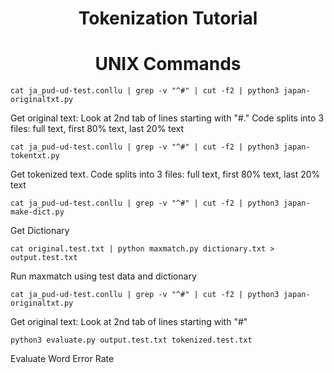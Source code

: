 <h1 align="center">Tokenization Tutorial</h1>

<p align="center">
  <h1 align="center">
    UNIX Commands
  </h1>
  <p><code>cat ja_pud-ud-test.conllu | grep -v "^#" | cut -f2 | python3 japan-originaltxt.py</code></p>
  <p>Get original text: Look at 2nd tab of lines starting with "#." Code splits into 3 files: full text, first 80% text, last 20% text</p>

  <p><code>cat ja_pud-ud-test.conllu | grep -v "^#" | cut -f2 | python3 japan-tokentxt.py</code></p>
  <p>Get tokenized text. Code splits into 3 files: full text, first 80% text, last 20% text</p>

  <p><code>cat ja_pud-ud-test.conllu | grep -v "^#" | cut -f2 | python3 japan-make-dict.py</code></p>
  <p>Get Dictionary</p>

  <p><code>cat original.test.txt | python maxmatch.py dictionary.txt > output.test.txt</code></p>
  <p">Run maxmatch using test data and dictionary</p>

  <p><code>cat ja_pud-ud-test.conllu | grep -v "^#" | cut -f2 | python3 japan-originaltxt.py</code></p>
  <p>Get original text: Look at 2nd tab of lines starting with "#"</p>

  <p><code>python3 evaluate.py output.test.txt tokenized.test.txt</code></p>
  <p>Evaluate Word Error Rate</p>

</p>